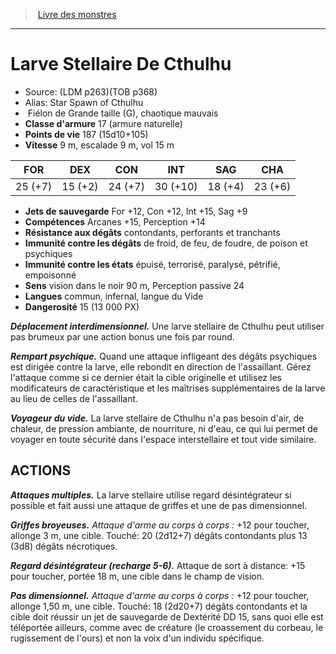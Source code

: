 ﻿> [Livre des monstres](tome_of_beasts.md)

---

# Larve Stellaire De Cthulhu

- Source: (LDM p263)(TOB p368)
- Alias: Star Spawn of Cthulhu
-  Fiélon de Grande taille (G), chaotique mauvais
- **Classe d'armure** 17 (armure naturelle)
- **Points de vie** 187 (15d10+105)
- **Vitesse** 9 m, escalade 9 m, vol 15 m

|FOR|DEX|CON|INT|SAG|CHA|
|---|---|---|---|---|---|
|25 (+7)|15 (+2)|24 (+7)|30 (+10)|18 (+4)|23 (+6)|

- **Jets de sauvegarde** For +12, Con +12, Int +15, Sag +9
- **Compétences** Arcanes +15, Perception +14
- **Résistance aux dégâts** contondants, perforants et tranchants
- **Immunité contre les dégâts** de froid, de feu, de foudre, de poison et psychiques
- **Immunité contre les états** épuisé, terrorisé, paralysé, pétrifié, empoisonné
- **Sens** vision dans le noir 90 m, Perception passive 24
- **Langues** commun, infernal, langue du Vide
- **Dangerosité** 15 (13 000 PX)

**_Déplacement interdimensionnel._** Une larve stellaire de Cthulhu peut utiliser pas brumeux par une action bonus une fois par round.

**_Rempart psychique._** Quand une attaque infligeant des dégâts psychiques est dirigée contre la larve, elle rebondit en direction de l'assaillant. Gérez l'attaque comme si ce dernier était la cible originelle et utilisez les modificateurs de caractéristique et les maîtrises supplémentaires de la larve au lieu de celles de l'assaillant.

**_Voyageur du vide._** La larve stellaire de Cthulhu n'a pas besoin d'air, de chaleur, de pression ambiante, de nourriture, ni d'eau, ce qui lui permet de voyager en toute sécurité dans l'espace interstellaire et tout vide similaire.

## ACTIONS

**_Attaques multiples._** La larve stellaire utilise regard désintégrateur si possible et fait aussi une attaque de griffes et une de pas dimensionnel.

**_Griffes broyeuses._** _Attaque d'arme au corps à corps :_ +12 pour toucher, allonge 3 m, une cible. Touché: 20 (2d12+7) dégâts contondants plus 13 (3d8) dégâts nécrotiques.

**_Regard désintégrateur (recharge 5-6)._** Attaque de sort à distance: +15 pour toucher, portée 18 m, une cible dans le champ de vision.

**_Pas dimensionnel._** _Attaque d'arme au corps à corps :_ +12 pour toucher, allonge 1,50 m, une cible. Touché: 18 (2d20+7) dégâts contondants et la cible doit réussir un jet de sauvegarde de Dextérité DD 15, sans quoi elle est téléportée ailleurs, comme avec de créature (le croassement du corbeau, le rugissement de l'ours) et non la voix d'un individu spécifique.


